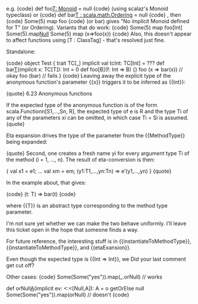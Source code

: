 e.g. 
{code}
def foo[T: Monoid](i:T) = null
{code}
(using scalaz's Monoid typeclass) or
{code}
def bar[T : scala.math.Ordering](t:T) = null
{code}
, then 
{code}
Some(5) map foo
{code}
 (or bar) gives "No implicit Monoid defined for T" (or Ordering).
Variants that do work:
{code}
Some(5) map foo[Int]
Some(5).map[Null](foo)
Some(5) map (x=>foo(x))
{code}
Also, this doesn't appear to affect functions using [T : ClassTag] - that's resolved just fine.

Standalone:

{code}
object Test {
  trait TC[_]
  implicit val tcInt: TC[Int] = ???
  def bar[T](t:T)(implicit x: TC[T]): Int = 0
  def foo[B](f: Int => B) {}
  foo (x => bar(x)) // okay
  foo (bar) // fails
}
{code}
Leaving away the explicit type of the anonymous function's parameter {{x}} triggers it to be inferred as {{Int}}:

{quote}
6.23 Anonymous functions

If the expected type of the anonymous function is of the form scala.Functionn[S1,...,Sn, R], the expected type of e is R and the type Ti of any of the parameters xi can be omitted, in which case Ti = Si is assumed.
{quote}

Eta expansion drives the type of the parameter from the {{MethodType}} being expanded:

{quote}
Second, one creates a fresh name yi for every argument type Ti of the method (i = 1, ..., n). The result of eta-conversion is then:

{
   val x1 = e1; ... val xm = em;
  (y1:T1,...,yn:Tn) => e′(y1,...,yn) 
}
{quote}

In the example about, that gives:

{code}
(t: T) => bar(t)
{code}

where {{T}} is an abstract type corresponding to the method type parameter.

I'm not sure yet whether we can make the two behave uniformly. I'll leave this ticket open in the hope that someone finds a way.

For future reference, the interesting stuff is in {{instantiateToMethodType}}, {{instantiateToMethodType}}, and {{etaExansion}}.

Even though the expected type is {{Int => Int}}, we 
Did your last comment get cut off?

Other cases:
{code}
Some(Some("yes")).map(_.orNull) // works

def orNull[A](o:Option[A])(implicit ev: <:<[Null,A]): A = o getOrElse null
Some(Some("yes")).map(orNull) // doesn't
{code}

